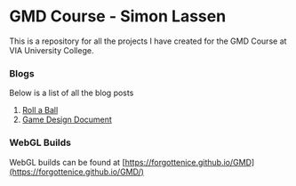 # GMD Course - Simon Lassen
This is a repository for all the projects I have created for the GMD Course at VIA University College.

### Blogs
Below is a list of all the blog posts
1. [Roll a Ball](Blogs/Roll-A-Ball/README.md)
2. [Game Design Document](Blogs/Game%20Design%20Document/README.md)

### WebGL Builds
WebGL builds can be found at [https://forgottenice.github.io/GMD](https://forgottenice.github.io/GMD/)
